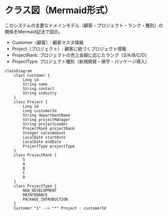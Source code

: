 # クラス図（Mermaid形式）

このシステムの主要なドメインモデル（顧客・プロジェクト・ランク・種別）の関係をMermaid記法で図示。

- Customer（顧客）: 顧客マスタ情報
- Project（プロジェクト）: 顧客に紐づくプロジェクト情報
- ProjectRank: プロジェクトの売上金額に応じたランク（S/A/B/C/D）
- ProjectType: プロジェクト種別（新規開発・保守・パッケージ導入）

```mermaid
classDiagram
    class Customer {
        Long id
        String name
        String contact
        String industry
    }
    class Project {
        Long id
        Long customerId
        String departmentName
        String projectManager
        String projectLeader
        ProjectRank projectRank
        Integer salesAmount
        LocalDate startDate
        LocalDate endDate
        ProjectType projectType
    }
    class ProjectRank {
        S
        A
        B
        C
        D
    }
    class ProjectType {
        NEW_DEVELOPMENT
        MAINTENANCE
        PACKAGE_INTRODUCTION
    }
    Customer "1" --> "*" Project : customerId
```
